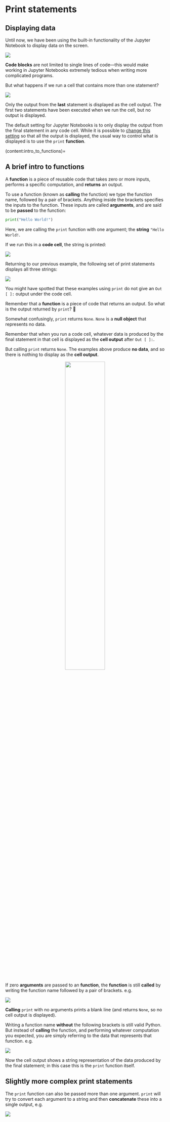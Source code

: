 # Print statements

## Displaying data

Until now, we have been using the built-in functionality of the Jupyter Notebook to display data on the screen.

![](https://github.com/pythoninchemistry/ch40208/raw/master/CH40208/python_basics/images/hello_world.png)

**Code blocks** are not limited to single lines of code&mdash;this would make working in Jupyter Notebooks extremely tedious when writing more complicated programs. 

But what happens if we run a cell that contains more than one statement?

![](https://github.com/pythoninchemistry/ch40208/raw/master/CH40208/python_basics/images/first_second_third.png)

Only the output from the **last** statement is displayed as the cell output. The first two statements have been executed when we run the cell, but no output is displayed.

The default setting for Jupyter Notebooks is to only display the output from the final statement in any code cell. While it is possible to [change this setting](https://stackoverflow.com/questions/36786722/how-to-display-full-output-in-jupyter-not-only-last-result) so that all the output is displayed, the usual way to control what is displayed is to use the `print` **function**.


(content:intro_to_functions)=
## A brief intro to functions

A **function** is a piece of reusable code that takes zero or more inputs, performs a specific computation, and **returns** an output. 

To use a function (known as **calling** the function) we type the function name, followed by a pair of brackets. Anything inside the brackets specifies the inputs to the function. These inputs are called **arguments**, and are said to be **passed** to the function:

```python
print("Hello World!")
```

Here, we are calling the `print` function with one argument; the **string** `"Hello World!`. 

If we run this in a **code cell**, the string is printed:

![](https://github.com/pythoninchemistry/ch40208/raw/master/CH40208/python_basics/images/print_hello_world.png)

Returning to our previous example, the following set of print statements displays all three strings:

![](https://github.com/pythoninchemistry/ch40208/raw/master/CH40208/python_basics/images/print_first_second_third.png)

You might have spotted that these examples using `print` do not give an `Out [ ]:` output under the code cell.

Remember that a **function** is a piece of code that returns an output. So what is the output returned by `print`? 🤔

Somewhat confusingly, `print` returns `None`. `None` is a **null object** that represents no data.

Remember that when you run a code cell, whatever data is produced by the final statement in that cell is displayed as the **cell output** after `Out [ ]:`.

But calling `print` returns `None`. The examples above produce **no data**, and so there is nothing to display as the **cell output**.

<p align="center">
    <img src="https://github.com/pythoninchemistry/ch40208/raw/master/CH40208/python_basics/images/function_action.png" width="50%" />
</p>

If zero **arguments** are passed to an **function**, the **function** is still **called** by writing the function name followed by a pair of brackets. e.g.

![](https://github.com/pythoninchemistry/ch40208/raw/master/CH40208/python_basics/images/empty_print.png)

**Calling** `print` with no arguments prints a blank line (and returns `None`, so no cell output is displayed).

Writing a function name __without__ the following brackets is still valid Python. But instead of **calling** the function, and performing whatever computation you expected, you are simply referring to the data that represents that function. e.g.

![](https://github.com/pythoninchemistry/ch40208/raw/master/CH40208/python_basics/images/output_print.png)

Now the cell output shows a string representation of the data produced by the final statement; in this case this is the `print` function itself.

## Slightly more complex print statements

The `print` function can also be passed more than one argument. `print` will try to convert each argument to a string and then **concatenate** these into a single output, e.g.

![](https://github.com/pythoninchemistry/ch40208/raw/master/CH40208/python_basics/images/complex_print.png)
